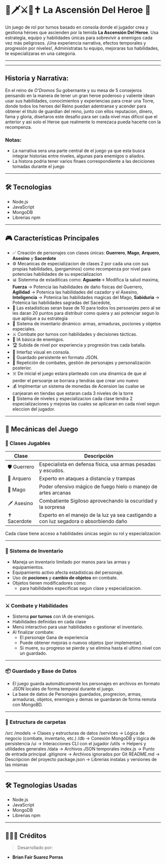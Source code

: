 # 🔮🗡️⚔️🏹✝️ La Ascensión Del Heroe 🏰

Un juego de rol por turnos basado en consola donde el jugador crea y gestiona héroes que ascienden por la temida **La Ascensión Del Heroe**. Usa estrategia, equipo y habilidades únicas para sobrevivir a enemigos cada vez más peligrosos. ¡Una experiencia narrativa, efectos temporales y progresión por niveles!, Administratas tu equipo, mejoraras tus habilidades, te especializaras en una categoria. 

---
---
## Historia y Narrativa:

En el reino de *O'Dromos* Su gobernante y su mesa de 5 consejeros pensando en la manera de tener un gran heroe poderoso y valiente idean usar sus habilidades, conocimientos y experiencias para crear una Torre, donde todos los heroes del Reino puedan adentranse y acender para obtener el titulo de guardian del reino, junto con ellos reputacion, dinero, fama y gloria, diseñaros este desafio para ser cada nivel mas dificol que el anterior y asi solo el Heroe que realmente lo merezaca pueda hacerte con la recompenza.

### Notas:

- La narrativa sera una parte central de el juego ya que esta busca integrar historias entre niveles, algunas para enemigos o aliados.
- La histora podria tener varios finaes correspondiente a las deciciones tomadas durante el juego

---

## 🛠️ Tecnologias

- Node.js
- JavaScript
- MongoDB
- Librerias npm

---

## 🎮 Características Principales

- ✅ Creación de personajes con clases únicas: **Guerrero**, **Mago**, **Arquero**, **Asesino** y **Sacerdote**
- ⚙️ Mecanicas de especializacion de clases 2 por cada una con sus propias habilidades, (pergaminos) como recompenza por nivel para potencias habilidades de su especializacion
- 📊 Sistemma de estaditicas como: 
            **Aguante**-> Modifica la salud maxima, 
            **Fuerza** -> Potencia las habilidades de daño fisicas del Guerrero, 
            **Agilidad** -> Potenica las habilidades del cazador y el Asesino,
            **Inteligencia** -> Potenica las habilidades magicas del Mago,
            **Sabiduria** -> Potenica las habilidades sagradas del Sacedote,
- 📝 Las estadisticas seran base de 10 para todos los persoanjes pero al se les daran 20 puntos para distribuir como quiera y asi potenciar segun lo que aplique a su estrategia
- 🧩 Sistema de inventario dinámico: armas, armaduras, pociones y objetos especiales.
- ⚔️ Combate por turnos con habilidades y decisiones tácticas.
- 🧠 IA básica de enemigos.
- 🏆 Subida de nivel por experiencia y progresión tras cada batalla.
- 🌈 Interfaz visual en consola.
- 💾 Guardado persistente en formato JSON.
- 🔁 Repetición de combates, gestión de personajes y personalización posterior.
- ☠️ De inicial el juego estara planteado con una dinamica de que al perder el persoanje se borrara y tendras que crear uno nuevo
- 💰 Implmentar un sistema de monedas de Acension las cualse se canjearan en tiendas que estaran cada 3 niveles de la torre
- 🏅 Sistema de niveles y especializacion cada clase tendra 2 especializaciones y mejoras las cuales se aplicaran en cada nivel segun eleccion del jugador.

---

## 🧠 Mecánicas del Juego

### 👤 Clases Jugables

| Clase         | Descripción                                                                           |
|---------------|---------------------------------------------------------------------------------------|
| 🛡️ Guerrero   | Especialista en defensa física, usa armas pesadas y escudos.              
| 🏹 Arquero   | Experto en ataques a distancia y trampas                                 
| 🔮 Mago      | Poder ofensivo mágico de fuego hielo o manejo de artes arcanas           
| 🗡️ Asesino   | Combatiente Sigiloso aprovechando la oscuridad y la sorpresa                         
| ✝️ Sacerdote | Experto en el manejo de la luz ya sea castigando a con luz segadora o absorbiendo daño   

Cada clase tiene acceso a habilidades únicas según su rol y especializacion

---

### 🧰 Sistema de Inventario

- Maneja un inventario limitado por manos para las armas y equipamientos.
- Equipamiento activo afecta estadísticas del personaje.
- Uso de **pociones** y **cambio de objetos** en combate.
- Objetos tienen modificadores como:
  - para habilidades especificas segun clase y especializacion.

---

### ⚔️ Combate y Habilidades

- Sistema **por turnos** con IA de enemigos.
- Habilidades definidas en cada clase
- Menú interactivo para usar habilidades o gestionar el inventario.
- Al finalizar combate:
  - El personaje Gana de experiencia
  - Puede obtener mejoras o nuevos objetos (por implementar).
  - Si muere, su progreso se pierde y se elimina hasta el ultimo nivel con un guardado.

---

### 📦 Guardado y Base de Datos

- El juego guarda automáticamente los personajes en archivos en formato JSON locales de forma temporal durante el juego.
- La base de datos de Personajes guardados, progrecion, armas, armaduras, objetos, enemigos y demas se guardaran de forma remota con MongoBD.

---

### 📁 Estructura de carpetas

/src
  /models         -> Clases y estructuras de datos
  /services       -> Lógica de negocio (combate, inventario, etc.)
  /db             -> Conexión MongoDB y lógica de persistencia
  /ui             -> Interacciones CLI con el jugador
  /utils          -> Helpers y utilidades generales
  /data           -> Archivos JSON temporales
  index.js        -> Punto de entrada principal
.gitignore        -> Archivos ignorados por Git
README.md         -> Descripcion del proyecto
package.json      -> Librerias instalas y versiones de las mismas

---

## 🛠️ Tegnologias Usadas

- Node.js
- JavaScript
- MongoDB
- Librerias npm

---

## 🧑‍🤝‍🧑 Créditos

> Desarrollado por:

- **Brian Fair Suarez Porras**

